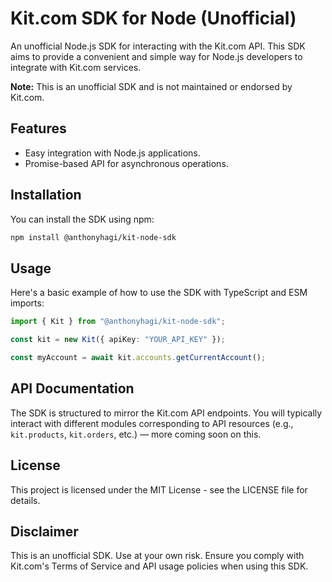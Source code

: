 # Kit.com SDK for Node (Unofficial)

An unofficial Node.js SDK for interacting with the Kit.com API. This SDK aims to provide a
convenient and simple way for Node.js developers to integrate with Kit.com services.

**Note:** This is an unofficial SDK and is not maintained or endorsed by Kit.com.

## Features

- Easy integration with Node.js applications.
- Promise-based API for asynchronous operations.

## Installation

You can install the SDK using npm:

```bash
npm install @anthonyhagi/kit-node-sdk
```

## Usage

Here's a basic example of how to use the SDK with TypeScript and ESM imports:

```typescript
import { Kit } from "@anthonyhagi/kit-node-sdk";

const kit = new Kit({ apiKey: "YOUR_API_KEY" });

const myAccount = await kit.accounts.getCurrentAccount();
```

## API Documentation

The SDK is structured to mirror the Kit.com API endpoints. You will typically interact with different modules corresponding to API resources (e.g., `kit.products`, `kit.orders`, etc.) — more coming soon on this.

## License

This project is licensed under the MIT License - see the LICENSE file for details.

## Disclaimer

This is an unofficial SDK. Use at your own risk. Ensure you comply with Kit.com's Terms of Service and API usage policies when using this SDK.
